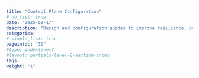 ```yaml
---
title: "Control Plane Configuration"
# no_list: true
date: "2025-02-17"
description: "Design and configuration guides to improve resilience, performance, scalability and usability, covering from high-level design to the configuration of cloud components and the graphical control environment for cloud admins and users"
categories:
# simple_list: true
pageintoc: "30"
#type: indexlevel2
#layout: partials/level-2-section-index
tags:
weight: "1"
---
```


<a id="control-plane-configuration"></a>

<!--# Control Plane Configuration -->
